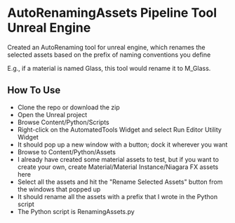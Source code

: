 # AutoRenamingAssets Pipeline Tool Unreal Engine
Created an AutoRenaming tool for unreal engine, which renames the selected assets based on the prefix of naming conventions you define

E.g., if a material is named Glass, this tool would rename it to M_Glass.

## How To Use
* Clone the repo or download the zip
* Open the Unreal project
* Browse Content/Python/Scripts
* Right-click on the AutomatedTools Widget and select Run Editor Utility Widget
* It should pop up a new window with a button; dock it wherever you want
* Browse to Content/Python/Assets
* I already have created some material assets to test, but if you want to create your own, create Material/Material Instance/Niagara FX assets here
* Select all the assets and hit the "Rename Selected Assets" button from the windows that popped up
* It should rename all the assets with a prefix that I wrote in the Python script
* The Python script is RenamingAssets.py

